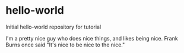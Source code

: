 # hello-world
Initial hello-world repository for tutorial

I'm a pretty nice guy who does nice things, and likes being nice.
Frank Burns once said "It's nice to be nice to the nice."
